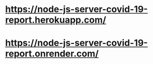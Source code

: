 # https://node-js-server-covid-19-report.herokuapp.com/
# https://node-js-server-covid-19-report.onrender.com/
